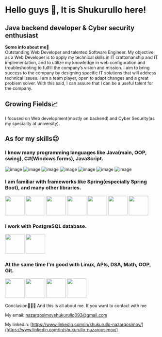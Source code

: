 <h1>Hello guys 👋, It is Shukurullo here!</h1>
<h2>Java backend developer & Cyber security enthusiast</h2>
<b>Some info about me📃</b><br>
<span>Outstanding Web Developer and talented Software Engineer. My objective as a Web Developer is to apply my technical skills in IT craftsmanship and IT implementation, and to utilize my knowledge in web configuration and troubleshooting to fulfill the company’s vision and mission. I aim to bring success to the company by designing specific IT solutions that will address technical issues. I am a team player, open to adapt changes and a great problem solver. With this said, I can assure that I can be a useful talent for the company.</span>

## Growing Fields📈

I focused on Web development(mostly on backend) and Cyber Security(as my speciality at university).

## As for my skills😉 

### I know many programming languages like Java(main, OOP, swing), C#(Windows forms), JavaScript.

![image](https://github.com/abrahamcalf/programming-languages-logos/blob/master/src/java/java_64x64.png)
![image](https://github.com/abrahamcalf/programming-languages-logos/blob/master/src/c/c_64x64.png)
![image](https://github.com/abrahamcalf/programming-languages-logos/blob/master/src/cpp/cpp_64x64.png)
![image](https://github.com/abrahamcalf/programming-languages-logos/blob/master/src/python/python_64x64.png)
![image](https://github.com/abrahamcalf/programming-languages-logos/blob/master/src/html/html_64x64.png)
![image](https://github.com/abrahamcalf/programming-languages-logos/blob/master/src/css/css_64x64.png)
![image](https://github.com/abrahamcalf/programming-languages-logos/blob/master/src/javascript/javascript_64x64.png)

### I am familiar with frameworks like Spring(especially Spring Boot), and many other libraries.

<img src="https://user-images.githubusercontent.com/25181517/117201470-f6d56780-adec-11eb-8f7c-e70e376cfd07.png" width="64" height="64" /> 
<img src="https://user-images.githubusercontent.com/25181517/183891303-41f257f8-6b3d-487c-aa56-c497b880d0fb.png" width="64" height="64" />
<img src="https://user-images.githubusercontent.com/25181517/117207242-07d5a700-adf4-11eb-975e-be04e62b984b.png" width="64" height="64" />
<img src="https://user-images.githubusercontent.com/25181517/117207493-49665200-adf4-11eb-808e-a9c0fcc2a0a0.png" width="64" height="64" />
<img src="https://user-images.githubusercontent.com/25181517/183894676-137319b5-1364-4b6a-ba4f-e9fc94ddc4aa.png" width="64" height="64" />
<img src="https://user-images.githubusercontent.com/75538894/208183758-b7771a27-b49d-4781-af2d-c831ca867ad2.png" width="64" height="64" />
<img src="https://avatars.githubusercontent.com/u/1492367?s=200&v=4" width="64" height="64" />

### I work with PostgreSQL database.

<img src = "https://user-images.githubusercontent.com/75538894/208183100-f8f7ee4d-89a5-4979-a918-1e82fa69c8af.png" width="64" height="64" /> 
<img src = "https://user-images.githubusercontent.com/75538894/208183390-cf53ec33-f0a5-420d-bce5-8b0bf9bc1a6b.png" width="64" height="64" />

### At the same time I'm good with Linux, APIs, DSA, Math, OOP, Git.

<img src="https://user-images.githubusercontent.com/75538894/208184423-2c379c75-265d-4d35-9334-82bf41f372c6.png" width="64" height="64" /> 
<img src="https://user-images.githubusercontent.com/75538894/208184548-82577d8a-21fd-421b-9c9c-29eb7c7acfd0.png" width="64" height="64" />
<img src="https://user-images.githubusercontent.com/75538894/208184779-18bcaeab-7441-4ccd-9790-39c145e09b6d.png" width="64" height="64" />
<img src="https://user-images.githubusercontent.com/75538894/208183942-a1209a7a-1fd9-47ed-b320-cf9cd1df4329.png" width="64" height="64" />
   
Conclusion💁🏻‍♂️
And this is all about me. If you want to contact with me

My email: nazarqosimovshukurullo093@gmail.com

My linkedin: [https://www.linkedin.com/in/shukurullo-nazarqosimov/](https://www.linkedin.com/in/shukurullo-nazarqosimov/)
